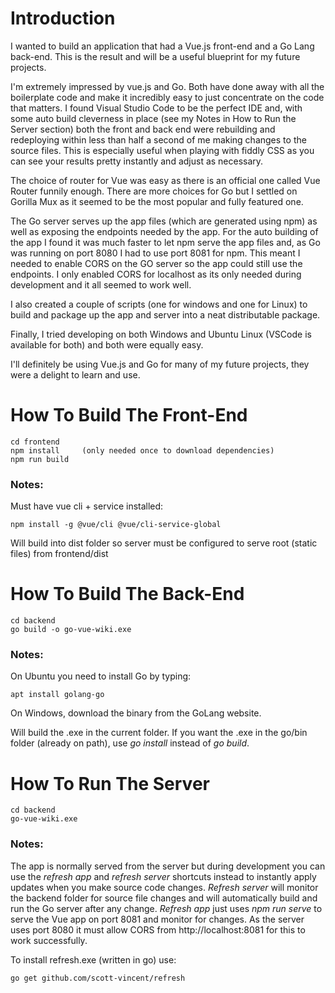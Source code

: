 # Introduction
I wanted to build an application that had a Vue.js front-end and a Go Lang back-end. This is the result and will be a useful blueprint for my future projects.

I'm extremely impressed by vue.js and Go. Both have done away with all the boilerplate code and make it incredibly easy to just concentrate on the code that matters. I found Visual Studio Code to be the perfect IDE and, with some auto build cleverness in place (see my Notes in How to Run the Server section) both the front and back end were rebuilding and redeploying within less than half a second of me making changes to the source files. This is especially useful when playing with fiddly CSS as you can see your results pretty instantly and adjust as necessary.

The choice of router for Vue was easy as there is an official one called Vue Router funnily enough. There are more choices for Go but I settled on Gorilla Mux as it seemed to be the most popular and fully featured one.

The Go server serves up the app files (which are generated using npm) as well as exposing the endpoints needed by the app.
For the auto building of the app I found it was much faster to let npm serve the app files and, as Go was running on port 8080 I had to use port 8081 for npm. This meant I needed to enable CORS on the GO server so the app could still use the endpoints. I only enabled CORS for localhost as its only needed during development and it all seemed to work well.

I also created a couple of scripts (one for windows and one for Linux) to build and package up the app and server into a neat distributable package.

Finally, I tried developing on both Windows and Ubuntu Linux (VSCode is available for both) and both were equally easy.

I'll definitely be using Vue.js and Go for many of my future projects, they were a delight to learn and use.

# How To Build The Front-End
```
cd frontend
npm install     (only needed once to download dependencies)
npm run build
```
### Notes:
Must have vue cli + service installed:
```
npm install -g @vue/cli @vue/cli-service-global
```
Will build into dist folder so server must be configured to serve root (static files) from frontend/dist

# How To Build The Back-End
```
cd backend
go build -o go-vue-wiki.exe
```
### Notes:
On Ubuntu you need to install Go by typing:
```
apt install golang-go
```
On Windows, download the binary from the GoLang website.

Will build the .exe in the current folder.
If you want the .exe in the go/bin folder (already on path), use *go install* instead of *go build*.

# How To Run The Server
```
cd backend
go-vue-wiki.exe
```
### Notes:
The app is normally served from the server but during development you can use the *refresh app* and *refresh server* shortcuts instead to instantly apply updates when you make source code changes.
*Refresh server* will monitor the backend folder for source file changes and will automatically build and run the Go server after any change.
*Refresh app* just uses *npm run serve* to serve the Vue app on port 8081 and monitor for changes. As the server uses port 8080 it must allow CORS from http://localhost:8081 for this to work successfully.
    
To install refresh.exe (written in go) use:
```    
go get github.com/scott-vincent/refresh
```
